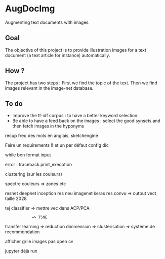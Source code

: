 # AugDocImg

Augmenting text documents with images

## Goal

The objective of this project is to provide illustration images for a text document (a text article for instance) automatically.

## How ?

The project has two steps : First we find the topic of the text. Then we find images relevant in the image-net database.

## To do

- Improve the tf-idf corpus : to have a better keyword selection
- Be able to have a feed back on the images : select the good synsets and then fetch images in the hyponyms


recup freq des mots en anglais,
sketchengine



Faire un requirements !!
 et un par défaut config dic

 while bon format input

 error : traceback.print_execption

clustering (sur les couleurs)

spectre couleurs => zones etc

resnet deepnet inception res neu imagenet
keras
 res convu => output vect taille 2028

 tej classifier => mettre vec dans ACP/PCA

                => TSNE


transfer learning => reduction dimmension => clusterisation => systeme de recommendation


afficher grile images pas open cv


jupyter déjà run





